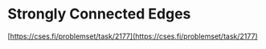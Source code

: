 # Strongly Connected Edges

[https://cses.fi/problemset/task/2177](https://cses.fi/problemset/task/2177)
